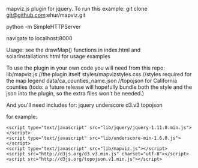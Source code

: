 mapviz.js plugin for jquery.
To run this example:
git clone git@github.com:ehur/mapviz.git

python -m SimpleHTTPServer

navigate to localhost:8000

Usage: see the drawMap() functions in index.html and solarInstallations.html for usage examples


To use the plugin in your own code you will need from this repo:
   lib/mapviz.js //the plugin itself
   styles/mapvizstyles.css //styles required for the map legend
   data/ca_counties_name.json //topojson for California counties
(todo: a future release will hopefully bundle both the style and the json into the plugin, so the extra files won't be needed.)

And you'll need includes for:
   jquery
   underscore
   d3.v3
   topojson

for example:

    <script type="text/javascript" src="lib/jquery/jquery-1.11.0.min.js"></script>
    <script type="text/javascript" src="lib/underscore-min-1.6.0.js"></script>
    <script type="text/javascript" src="lib/mapviz.js"></script>
    <script src="http://d3js.org/d3.v3.min.js" charset="utf-8"></script>
    <script src="http://d3js.org/topojson.v1.min.js"></script>
